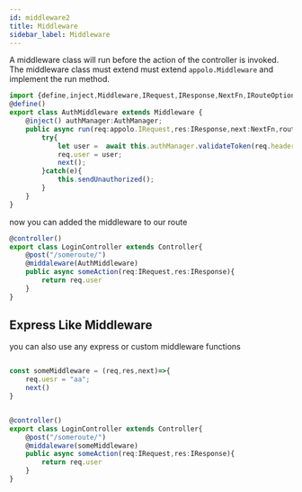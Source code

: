 ```yaml
---
id: middleware2
title: Middleware
sidebar_label: Middleware
---
```


A middleware class will run before the action of the controller is invoked.
The middleware class must extend must extend `appolo.Middleware` and implement the run method.

```typescript
import {define,inject,Middleware,IRequest,IResponse,NextFn,IRouteOptions} from 'appolo';
@define()
export class AuthMiddleware extends Middleware {
    @inject() authManager:AuthManager;
    public async run(req:appolo.IRequest,res:IResponse,next:NextFn,route:IRouteOptions){
        try{
            let user =  await this.authManager.validateToken(req.headers.authorization)
            req.user = user;
            next();
        }catch(e){
            this.sendUnauthorized();
        }
    }
}
```

now you can added the middleware to our route
```typescript
@controller()
export class LoginController extends Controller{
    @post("/someroute/")
    @middaleware(AuthMiddleware)
    public async someAction(req:IRequest,res:IResponse){
        return req.user
    }
}
```
## Express Like Middleware
you can also use any express or custom middleware functions
```typescript

const someMiddleware = (req,res,next)=>{
    req.uesr = "aa";
    next()
}


@controller()
export class LoginController extends Controller{
    @post("/someroute/")
    @middaleware(someMiddleware)
    public async someAction(req:IRequest,res:IResponse){
        return req.user
    }
}
```
